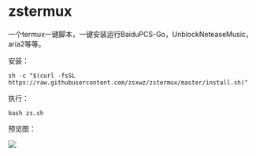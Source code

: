 # zstermux

一个termux一键脚本，一键安装运行BaiduPCS-Go，UnblockNeteaseMusic，aria2等等。

安装：
```
sh -c "$(curl -fsSL https://raw.githubusercontent.com/zsxwz/zstermux/master/install.sh)"  
```

执行：
```
bash zs.sh
```

预览图：

![](https://ae01.alicdn.com/kf/HTB1C7fdXG5s3KVjSZFNq6AD3FXa7.jpg)
